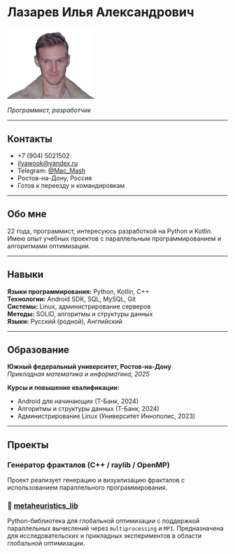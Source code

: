 # Лазарев Илья Александрович
<p align="left">
  <img src="images/photo.png" alt="Лазарев Илья" width="200"/>
</p>

*Программист, разработчик*

---

## Контакты
- +7 (904) 5021502
- [ilyawook@yandex.ru](mailto:ilyawook@yandex.ru)
- Telegram: [@Mac_Mash](https://t.me/Mac_Mash)
- Ростов-на-Дону, Россия
- Готов к переезду и командировкам

---

## Обо мне
22 года, программист, интересуюсь разработкой на Python и Kotlin. Имею опыт учебных проектов с параллельным программированием и алгоритмами оптимизации.  

---

## Навыки

**Языки программирования:** Python, Kotlin, C++  
**Технологии:** Android SDK, SQL, MySQL, Git  
**Системы:** Linux, администрирование серверов  
**Методы:** SOLID, алгоритмы и структуры данных  
**Языки:** Русский (родной), Английский

---

## Образование

**Южный федеральный университет, Ростов-на-Дону**  
*Прикладная математика и информатика, 2025*  

**Курсы и повышение квалификации:**  
- Android для начинающих (Т-Банк, 2024)  
- Алгоритмы и структуры данных (Т-Банк, 2024)  
- Администрирование Linux (Университет Иннополис, 2023)

---

## Проекты

### **Генератор фракталов (C++ / raylib / OpenMP)**  
Проект реализует генерацию и визуализацию фракталов с использованием параллельного программирования.

### 🔹 [metaheuristics_lib](https://github.com/McMorsh/metaheuristics_lib)
Python-библиотека для глобальной оптимизации с поддержкой параллельных вычислений через `multiprocessing` и `MPI`. Предназначена для исследовательских и прикладных экспериментов в области глобальной оптимизации.
